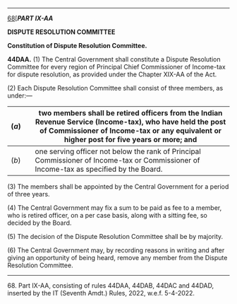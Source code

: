 ****

[68](javascript:ShowFootnote\('fn268'\);)[_**PART IX-AA**_

**DISPUTE RESOLUTION COMMITTEE**

**Constitution of Dispute Resolution Committee.**

**44DAA.** (1) The Central Government shall constitute a Dispute Resolution Committee for every region of Principal Chief Commissioner of Income-tax for dispute resolution, as provided under the Chapter XIX-AA of the Act.

(2) Each Dispute Resolution Committee shall consist of three members, as under:—

(_a_)|  | two members shall be retired officers from the Indian Revenue Service (Income-tax), who have held the post of Commissioner of Income-tax or any equivalent or higher post for five years or more; and  
---|---|---  
(_b_)|  |  one serving officer not below the rank of Principal Commissioner of Income-tax or Commissioner of Income-tax as specified by the Board.  
  
(3) The members shall be appointed by the Central Government for a period of three years.

(4) The Central Government may fix a sum to be paid as fee to a member, who is retired officer, on a per case basis, along with a sitting fee, so decided by the Board.

(5) The decision of the Dispute Resolution Committee shall be by majority.

(6) The Central Government may, by recording reasons in writing and after giving an opportunity of being heard, remove any member from the Dispute Resolution Committee.

* * *

68\. Part IX-AA, consisting of rules 44DAA, 44DAB, 44DAC and 44DAD, inserted by the IT (Seventh Amdt.) Rules, 2022, w.e.f. 5-4-2022.